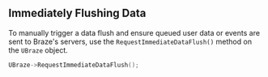 ## Immediately Flushing Data

To manually trigger a data flush and ensure queued user data or events are sent to Braze's servers, use the `RequestImmediateDataFlush()` method on the `UBraze` object.

```cpp
UBraze->RequestImmediateDataFlush();
```
